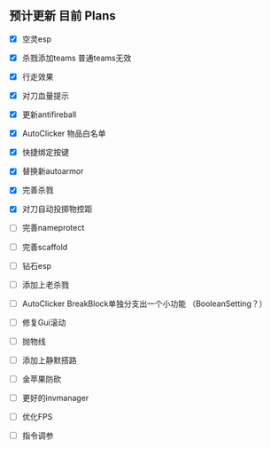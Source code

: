 ## 预计更新 目前	Plans 


- [x] 空灵esp

- [x] 杀戮添加teams 普通teams无效

- [x] 行走效果

- [x] 对刀血量提示 

- [x] 更新antifireball

- [x] AutoClicker 物品白名单

- [x] 快捷绑定按键

- [x] 替换新autoarmor

- [x] 完善杀戮

- [x] 对刀自动投掷物控距

- [ ] 完善nameprotect

- [ ] 完善scaffold

- [ ] 钻石esp

- [ ] 添加上老杀戮

- [ ] AutoClicker BreakBlock单独分支出一个小功能 （BooleanSetting？）

- [ ] 修复Gui滚动

- [ ] 抛物线

- [ ] 添加上静默搭路

- [ ] 金苹果防砍

- [ ] 更好的invmanager

- [ ] 优化FPS

- [ ] 指令调参
